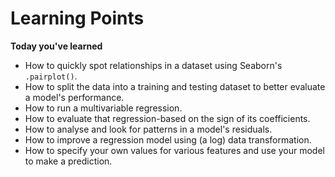 # Learning Points

**Today you've learned**

- How to quickly spot relationships in a dataset using Seaborn's `.pairplot()`.
- How to split the data into a training and testing dataset to better evaluate a model's performance.
- How to run a multivariable regression.
- How to evaluate that regression-based on the sign of its coefficients.
- How to analyse and look for patterns in a model's residuals.
- How to improve a regression model using (a log) data transformation.
- How to specify your own values for various features and use your model to make a prediction.
